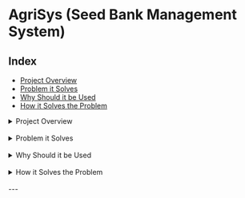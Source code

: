 # AgriSys (Seed Bank Management System)

## Index
- [Project Overview](#project-overview)
- [Problem it Solves](#problem-it-solves)
- [Why Should it be Used](#why-should-it-be-used)
- [How it Solves the Problem](#how-it-solves-the-problem)

<details>
  <summary>Project Overview</summary><br>

The seed bank management software is designed to help small and medium-sized farmers in India establish and manage local seed banks. It allows farmers to deposit, withdraw, and exchange seeds, promoting seed diversity and sustainable agricultural practices. Additionally, it provides a platform for knowledge sharing about organic farming methods.
</details><br>

<details>
  <summary>Problem it Solves</summary><br>

1. **Seed Security and Accessibility**: Many small-scale farmers face challenges in accessing quality seeds, especially after a poor harvest or natural disasters. This software provides a structured system for seed storage and distribution, ensuring farmers have access to a diverse range of seeds when needed.
   
2. **Crop Diversification**: By enabling the exchange and withdrawal of different seed varieties, the system encourages crop diversification, which can lead to better pest resistance, improved soil health, and increased resilience to climate change.

3. **Financial Stability**: In times of financial strain, farmers can borrow seeds, which they can repay with seeds from their next harvest. This reduces their dependence on expensive commercial seeds and loans.

4. **Knowledge Sharing**: The platform can serve as a hub for information on organic farming methods, helping farmers adopt sustainable practices that can improve yield and reduce environmental impact.
</details><br>

<details>
  <summary>Why Should it be Used</summary><br>

- **Community Empowerment**: The software empowers local farming communities by creating a cooperative system of seed management and exchange.
- **Cost-Effective**: Reduces the need for farmers to purchase expensive commercial seeds and lowers their financial burden.
- **Sustainability**: Promotes sustainable farming practices and crop diversification, leading to long-term agricultural and environmental benefits.
- **Convenience and Organization**: Provides a structured and organized way to manage seeds, reducing losses due to poor storage and ensuring timely availability of seeds.
</details>
<br>
<details>
  <summary>How it Solves the Problem</summary><br>

1. **Seed Management**: Farmers can easily deposit their seeds into the local seed bank after harvest. The software keeps track of seed types, quantities, and storage methods.
   
2. **Seed Distribution and Exchange**: Farmers can withdraw different seed varieties as needed, promoting crop diversity. The system records all transactions, ensuring transparency and accountability.

3. **Borrowing System**: Farmers can borrow seeds during difficult times and repay them after their next harvest. This feature helps maintain seed availability without financial strain.

4. **Knowledge Sharing Platform**: The software can include a section for educational resources, workshops, and community discussions about organic farming and best practices.
</details>
<br>
---
